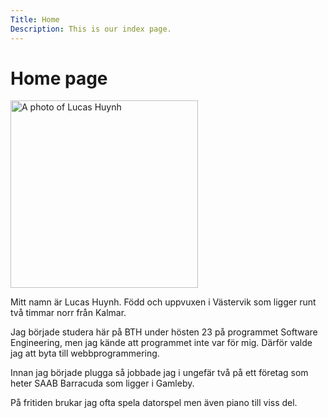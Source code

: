 ```yaml
---
Title: Home
Description: This is our index page.
---
```


<div class="center-content">
    <h1> Home page </h1>
    <img src="image/lucas.jpg" alt="A photo of Lucas Huynh" width="300">
    <p>
        Mitt namn är Lucas Huynh. Född och uppvuxen i Västervik som ligger runt två timmar norr från Kalmar.
    </p>
    <p>
        Jag började studera här på BTH under hösten 23 på programmet Software Engineering, men jag kände att programmet inte var för mig. Därför valde jag att byta till webbprogrammering.
    </p>
    <p>
        Innan jag började plugga så jobbade jag i ungefär två på ett företag som heter SAAB Barracuda som ligger i Gamleby.
    </p>
    <p>
        På fritiden brukar jag ofta spela datorspel men även piano till viss del.
    </p>
</div>
